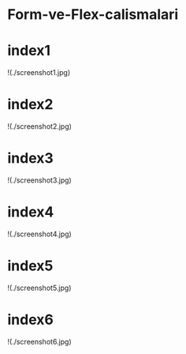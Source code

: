 # Form-ve-Flex-calismalari
# index1
!(./screenshot1.jpg)

# index2
!(./screenshot2.jpg)

# index3
!(./screenshot3.jpg)

# index4
!(./screenshot4.jpg)

# index5
!(./screenshot5.jpg)

# index6
!(./screenshot6.jpg)
